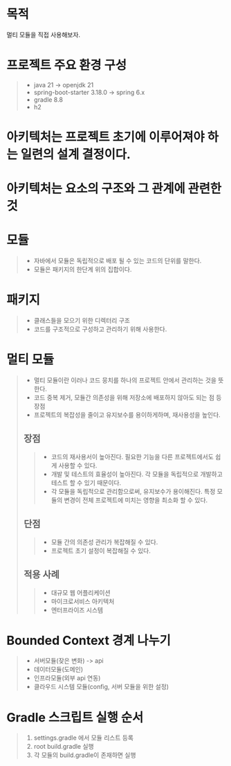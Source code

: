 # 목적
멀티 모듈을 직접 사용해보자.


# 프로젝트 주요 환경 구성
> - java 21 -> openjdk 21
> - spring-boot-starter 3.18.0 -> spring 6.x
> - gradle 8.8
> - h2

# 아키텍처는 프로젝트 초기에 이루어져야 하는 일련의 설계 결정이다.
# 아키텍처는 요소의 구조와 그 관계에 관련한 것

# 모듈
> - 자바에서 모듈은 독립적으로 배포 될 수 있는 코드의 단위를 말한다.
> - 모듈은 패키지의 한단계 위의 집합이다.

# 패키지
> - 클래스들을 모으기 위한 디렉터리 구조
> - 코드를 구조적으로 구성하고 관리하기 위해 사용한다.

# 멀티 모듈
> - 멀티 모듈이란 이러나 코드 뭉치를 하나의 프로젝트 안에서 관리하는 것을 뜻한다.
> - 코드 중복 제거, 모듈간 의존성을 위해 저장소에 배포하지 않아도 되는 점 등 장점
> - 프로젝트의 복잡성을 줄이고 유지보수를 용이하게하며, 재사용성을 높인다.
> ## 장점
>> - 코드의 재사용서이 높아진다. 필요한 기능을 다른 프로젝트에서도 쉽게 사용할 수 있다.
>> - 개발 및 테스트의 효율성이 높아진다. 각 모듈을 독립적으로 개발하고 테스트 할 수 있기 때문이다.
>> - 각 모듈을 독립적으로 관리함으로써, 유지보수가 용이해진다. 특정 모듈의 변경이 전체 프로젝트에 미치는 영향을 최소화 할 수 있다.
> ## 단점
>> - 모듈 간의 의존성 관리가 복잡해질 수 있다.
>> - 프로젝트 초기 설정이 복잡해질 수 있다.
> ## 적용 사례
>> - 대규모 웹 어플리케이션
>> - 마이크로서비스 아키텍처
>> - 엔터프라이즈 시스템

# Bounded Context 경계 나누기
> - 서버모듈(잦은 변화) -> api
> - 데이터모듈(도메인)
> - 인프라모듈(외부 api 연동) 
> - 클라우드 시스템 모듈(config, 서버 모듈을 위한 설정)


# Gradle 스크립트 실행 순서
> 1. settings.gradle 에서 모듈 리스트 등록
> 2. root build.gradle 실행
> 3. 각 모듈의 build.gradle이 존재하면 실행

